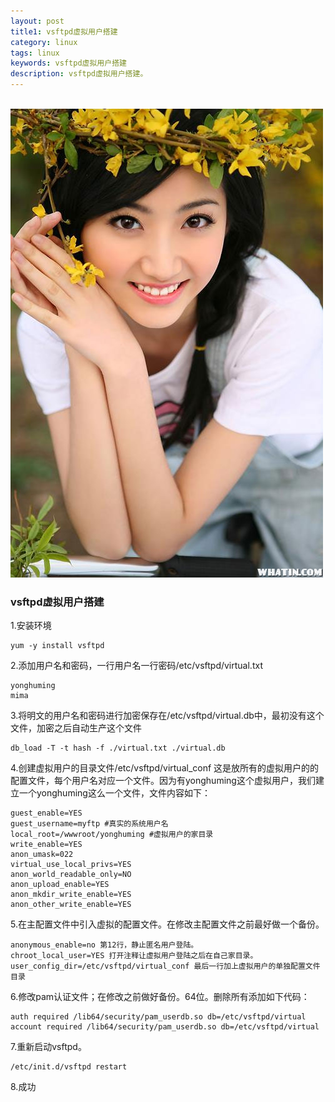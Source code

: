 ```yaml
---
layout: post
title1: vsftpd虚拟用户搭建
category: linux
tags: linux
keywords: vsftpd虚拟用户搭建
description: vsftpd虚拟用户搭建。
---
```

<p><br/><img src='/assets/img/beauty/2015081701.jpg'></p>

<h3>vsftpd虚拟用户搭建</h3>
1.安装环境

	yum -y install vsftpd


2.添加用户名和密码，一行用户名一行密码/etc/vsftpd/virtual.txt

	yonghuming
	mima


3.将明文的用户名和密码进行加密保存在/etc/vsftpd/virtual.db中，最初没有这个文件，加密之后自动生产这个文件

	db_load -T -t hash -f ./virtual.txt ./virtual.db

4.创建虚拟用户的目录文件/etc/vsftpd/virtual_conf 这是放所有的虚拟用户的的配置文件，每个用户名对应一个文件。因为有yonghuming这个虚拟用户，我们建立一个yonghuming这么一个文件，文件内容如下：

	guest_enable=YES
	guest_username=myftp #真实的系统用户名
	local_root=/wwwroot/yonghuming #虚拟用户的家目录
	write_enable=YES
	anon_umask=022
	virtual_use_local_privs=YES
	anon_world_readable_only=NO
	anon_upload_enable=YES
	anon_mkdir_write_enable=YES
	anon_other_write_enable=YES

5.在主配置文件中引入虚拟的配置文件。在修改主配置文件之前最好做一个备份。

	anonymous_enable=no 第12行，静止匿名用户登陆。
	chroot_local_user=YES 打开注释让虚拟用户登陆之后在自己家目录。
	user_config_dir=/etc/vsftpd/virtual_conf 最后一行加上虚拟用户的单独配置文件目录
	
	
6.修改pam认证文件；在修改之前做好备份。64位。删除所有添加如下代码：

	auth required /lib64/security/pam_userdb.so db=/etc/vsftpd/virtual
	account required /lib64/security/pam_userdb.so db=/etc/vsftpd/virtual
	
7.重新启动vsftpd。

	/etc/init.d/vsftpd restart
	
8.成功

	
	
